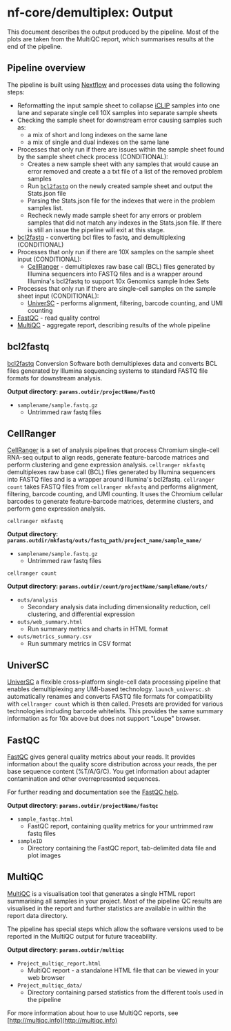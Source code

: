 # nf-core/demultiplex: Output

This document describes the output produced by the pipeline. Most of the plots are taken from the MultiQC report, which summarises results at the end of the pipeline.

## Pipeline overview

The pipeline is built using [Nextflow](https://www.nextflow.io/)
and processes data using the following steps:

* Reformatting the input sample sheet to collapse [iCLIP](https://emea.illumina.com/science/sequencing-method-explorer/kits-and-arrays/iclip.html) samples into one lane and separate single cell 10X samples into separate sample sheets
* Checking the sample sheet for downstream error causing samples such as:
  * a mix of short and long indexes on the same lane
  * a mix of single and dual indexes on the same lane
* Processes that only run if there are issues within the sample sheet found by the sample sheet check process (CONDITIONAL):
  * Creates a new sample sheet with any samples that would cause an error removed and create a a txt file of a list of the removed problem samples
  * Run [`bcl2fastq`](http://emea.support.illumina.com/sequencing/sequencing_software/bcl2fastq-conversion-software.html) on the newly created sample sheet and output the Stats.json file
  * Parsing the Stats.json file for the indexes that were in the problem samples list.
  * Recheck newly made sample sheet for any errors or problem samples that did not match any indexes in the Stats.json file. If there is still an issue the pipeline will exit at this stage.
* [bcl2fastq](#bcl2fastq) - converting bcl files to fastq, and demultiplexing (CONDITIONAL)
* Processes that only run if there are 10X samples on the sample sheet input (CONDITIONAL):
  * [CellRanger](#cellranger) - demultiplexes raw base call (BCL) files generated by Illumina sequencers into FASTQ files and is a wrapper around Illumina's bcl2fastq to support 10x Genomics sample Index Sets
* Processes that only run if there are single-cell samples on the sample sheet input (CONDITIONAL):
  * [UniverSC](#universc) - performs alignment, filtering, barcode counting, and UMI counting
* [FastQC](#fastqc) - read quality control
* [MultiQC](#multiqc) - aggregate report, describing results of the whole pipeline

## bcl2fastq

[bcl2fastq](http://emea.support.illumina.com/sequencing/sequencing_software/bcl2fastq-conversion-software.html) Conversion Software both demultiplexes data and converts BCL files generated by Illumina sequencing systems to standard FASTQ file formats for downstream analysis.

**Output directory: `params.outdir/projectName/FastQ`**

* `samplename/sample.fastq.gz`
  * Untrimmed raw fastq files

## CellRanger

[CellRanger](https://support.10xgenomics.com/single-cell-gene-expression/software/pipelines/latest/what-is-cell-ranger) is a set of analysis pipelines that process Chromium single-cell RNA-seq output to align reads, generate feature-barcode matrices and perform clustering and gene expression analysis. `cellranger mkfastq` demultiplexes raw base call (BCL) files generated by Illumina sequencers into FASTQ files and is a wrapper around Illumina's bcl2fastq. `cellranger count` takes FASTQ files from `cellranger mkfastq` and performs alignment, filtering, barcode counting, and UMI counting. It uses the Chromium cellular barcodes to generate feature-barcode matrices, determine clusters, and perform gene expression analysis.

`cellranger mkfastq`

**Output directory: `params.outdir/mkfastq/outs/fastq_path/project_name/sample_name/`**

* `samplename/sample.fastq.gz`
  * Untrimmed raw fastq files

`cellranger count`

**Output directory: `params.outdir/count/projectName/sampleName/outs/`**

* `outs/analysis`
  * Secondary analysis data including dimensionality reduction, cell clustering, and differential expression
* `outs/web_summary.html`
  * Run summary metrics and charts in HTML format
* `outs/metrics_summary.csv`
  * Run summary metrics in CSV format

## UniverSC

[UniverSC](https://github.com/minoda-lab/universc) a flexible cross-platform single-cell data processing pipeline that enables demultiplexing any UMI-based technology. `launch_universc.sh` automatically renames and converts FASTQ file formats for compatibility with `cellranger count` which is then called. Presets are provided for various technologies including barcode whitelists. This provides the same summary information as for 10x above but does not support "Loupe" browser.

## FastQC

[FastQC](http://www.bioinformatics.babraham.ac.uk/projects/fastqc/) gives general quality metrics about your reads. It provides information about the quality score distribution across your reads, the per base sequence content (%T/A/G/C). You get information about adapter contamination and other overrepresented sequences.

For further reading and documentation see the [FastQC help](http://www.bioinformatics.babraham.ac.uk/projects/fastqc/Help/).

**Output directory: `params.outdir/projectName/fastqc`**

* `sample_fastqc.html`
  * FastQC report, containing quality metrics for your untrimmed raw fastq files
* `sampleID`
  * Directory containing the FastQC report, tab-delimited data file and plot images

## MultiQC

[MultiQC](http://multiqc.info) is a visualisation tool that generates a single HTML report summarising all samples in your project. Most of the pipeline QC results are visualised in the report and further statistics are available in within the report data directory.

The pipeline has special steps which allow the software versions used to be reported in the MultiQC output for future traceability.

**Output directory: `params.outdir/multiqc`**

* `Project_multiqc_report.html`
  * MultiQC report - a standalone HTML file that can be viewed in your web browser
* `Project_multiqc_data/`
  * Directory containing parsed statistics from the different tools used in the pipeline

For more information about how to use MultiQC reports, see [http://multiqc.info](http://multiqc.info)
